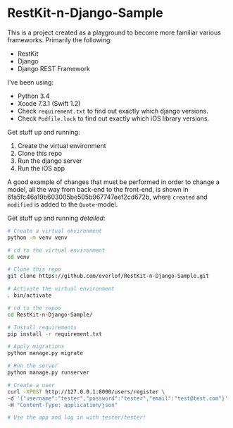 # RestKit-n-Django-Sample

This is a project created as a playground to become more familiar various frameworks. Primarily the following:
 * RestKit
 * Django
 * Django REST Framework

I've been using:
 * Python 3.4
 * Xcode 7.3.1 (Swift 1.2)
 * Check `requirement.txt` to find out exactly which django versions.
 * Check `Podfile.lock` to find out exactly which iOS library versions.

Get stuff up and running:
 1. Create the virtual environment
 2. Clone this repo
 3. Run the django server
 4. Run the iOS app

A good example of changes that must be performed in order to change a model, all the way from back-end to the front-end, is shown in 6fa5fc46a19b603005be505b967747eef2cd672b, where `created` and `modified` is added to the `Quote`-model.

Get stuff up and running _detailed_:
```bash
# Create a virtual environment
python -m venv venv

# cd to the virtual environment
cd venv

# Clone this repo
git clone https://github.com/everlof/RestKit-n-Django-Sample.git

# Activate the virtual environment
. bin/activate

# cd to the repoo
cd RestKit-n-Django-Sample/

# Install requirements
pip install -r requirement.txt

# Apply migrations
python manage.py migrate

# Run the server
python manage.py runserver

# Create a user
curl -XPOST http://127.0.0.1:8000/users/register \
-d '{"username":"tester","password":"tester","email":"test@test.com"}' \
-H "Content-Type: application/json"

# Use the app and log in with tester/tester!
```
